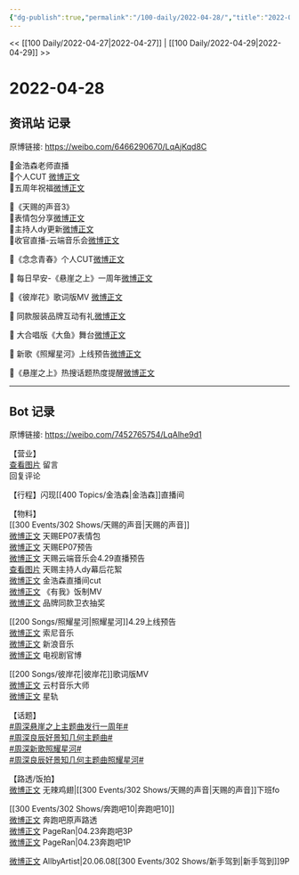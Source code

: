 ```yaml
---
{"dg-publish":true,"permalink":"/100-daily/2022-04-28/","title":"2022-04-28"}
---
```



<< [[100 Daily/2022-04-27\|2022-04-27]] | [[100 Daily/2022-04-29\|2022-04-29]] >>

# 2022-04-28

## 资讯站 记录

原博链接: https://weibo.com/6466290670/LqAjKqd8C

🌟金浩森老师直播  
🌻个人CUT [微博正文](https://m.weibo.cn/6466290670/4763344835975336)  
🌻五周年祝福[微博正文](https://m.weibo.cn/6466290670/4763365215573417)

🌟《天赐的声音3》  
🌻表情包分享[微博正文](https://m.weibo.cn/6466290670/4763259783876510)  
🌻主持人dy更新[微博正文](https://m.weibo.cn/6466290670/4763299206402384)  
🌻收官直播-云端音乐会[微博正文](https://m.weibo.cn/6466290670/4763322144527603)

🌟《念念青春》个人CUT[微博正文](https://m.weibo.cn/6466290670/4763178548857680)

🌟 每日早安-《悬崖之上》一周年[微博正文](https://m.weibo.cn/6466290670/4763149918538179)

🌟《彼岸花》歌词版MV [微博正文](https://m.weibo.cn/6466290670/4763169375914648)

🌟 同款服装品牌互动有礼[微博正文](https://m.weibo.cn/6466290670/4763267074098815)

🌟 大合唱版《大鱼》舞台[微博正文](https://m.weibo.cn/6466290670/4763252854620521)

🌟 新歌《照耀星河》上线预告[微博正文](https://m.weibo.cn/6466290670/4763204587360703)

🌟《悬崖之上》热搜话题热度提醒[微博正文](https://m.weibo.cn/6466290670/4763196567585439)

---
## Bot 记录

原博链接: https://weibo.com/7452765754/LqAlhe9d1

【营业】  
[查看图片](https://wx4.sinaimg.cn/large/0088n2Pggy1h1psmrm3e9j30yi07b74s.jpg) 留言 [](https://m.weibo.cn/1736988591/4761195887990783)  
[](https://m.weibo.cn/1736988591/4762822045601763) 回复评论

【行程】闪现[[400 Topics/金浩森\|金浩森]]直播间

【物料】  
[[300 Events/302 Shows/天赐的声音\|天赐的声音]]  
[微博正文](https://m.weibo.cn/1315706994/4763258568049741) 天赐EP07表情包  
[微博正文](https://m.weibo.cn/5876797510/4763326732571439) 天赐EP07预告  
[微博正文](https://m.weibo.cn/1315706994/4763318969435559) 天赐云端音乐会4.29直播预告  
[查看图片](https://wx3.sinaimg.cn/large/0088n2Pggy1h1plarjjwwj30ku112tb8.jpg) 天赐主持人dy幕后花絮  
[微博正文](https://m.weibo.cn/6466290670/4763344835975336) 金浩森直播间cut  
[微博正文](https://m.weibo.cn/1977460817/4763280558261443) 《有我》饭制MV  
[微博正文](https://m.weibo.cn/7435669538/4763223369188962) 品牌同款卫衣抽奖

[[200 Songs/照耀星河\|照耀星河]]4.29上线预告  
[微博正文](https://m.weibo.cn/1647250812/4763198178198124) 索尼音乐  
[微博正文](https://m.weibo.cn/1266269835/4763290163218789) 新浪音乐  
[微博正文](https://m.weibo.cn/6861429311/4763298446182054) 电视剧官博

[[200 Songs/彼岸花\|彼岸花]]歌词版MV  
[微博正文](https://m.weibo.cn/6509152617/4762963548834519) 云村音乐大师  
[微博正文](https://m.weibo.cn/6466290670/4763169375914648) 星轨

【话题】  
[#周深悬崖之上主题曲发行一周年#](https://s.weibo.com/weibo?q=%23%E5%91%A8%E6%B7%B1%E6%82%AC%E5%B4%96%E4%B9%8B%E4%B8%8A%E4%B8%BB%E9%A2%98%E6%9B%B2%E5%8F%91%E8%A1%8C%E4%B8%80%E5%91%A8%E5%B9%B4%23)  
[#周深良辰好景知几何主题曲#](https://s.weibo.com/weibo?q=%23%E5%91%A8%E6%B7%B1%E8%89%AF%E8%BE%B0%E5%A5%BD%E6%99%AF%E7%9F%A5%E5%87%A0%E4%BD%95%E4%B8%BB%E9%A2%98%E6%9B%B2%23)  
[#周深新歌照耀星河#](https://s.weibo.com/weibo?q=%23%E5%91%A8%E6%B7%B1%E6%96%B0%E6%AD%8C%E7%85%A7%E8%80%80%E6%98%9F%E6%B2%B3%23)  
[#周深良辰好景知几何主题曲照耀星河#](https://s.weibo.com/weibo?q=%23%E5%91%A8%E6%B7%B1%E8%89%AF%E8%BE%B0%E5%A5%BD%E6%99%AF%E7%9F%A5%E5%87%A0%E4%BD%95%E4%B8%BB%E9%A2%98%E6%9B%B2%E7%85%A7%E8%80%80%E6%98%9F%E6%B2%B3%23)

【路透/饭拍】  
[微博正文](https://m.weibo.cn/7495641082/4763142518737397) 无辣鸡翅|[[300 Events/302 Shows/天赐的声音\|天赐的声音]]下班fo

[[300 Events/302 Shows/奔跑吧10\|奔跑吧10]]  
[微博正文](https://m.weibo.cn/7495641082/4763039410685443) 奔跑吧原声路透  
[微博正文](https://m.weibo.cn/7633014126/4763254850585646) PageRan|04.23奔跑吧3P  
[微博正文](https://m.weibo.cn/7633014126/4763282059562583) PageRan|04.23奔跑吧1P

[微博正文](https://m.weibo.cn/6873250805/4763350074661046) AllbyArtist|20.06.08[[300 Events/302 Shows/新手驾到\|新手驾到]]9P
